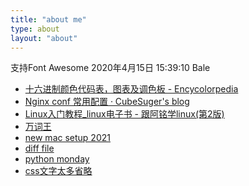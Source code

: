 ```yaml
---
title: "about me"
type: about
layout: "about"
---
```

<i class="fa fa-pencil"></i>支持Font Awesome
2020年4月15日 15:39:10
Bale

- [十六进制颜色代码表，图表及调色板 - Encycolorpedia](https://encycolorpedia.cn/)
- [Nginx conf 常用配置 · CubeSuger's blog](https://kunkuntang.github.io/2019/07/15/nginx-commmand-record/)
- [Linux入门教程_linux电子书 - 跟阿铭学linux(第2版)](http://www.apelearn.com/study_v2/)
- [万词王](https://wantwords.thunlp.org/home/)
- [new mac setup 2021](https://www.swyx.io/new-mac-setup-2021/)
- [diff file](https://www.diffchecker.com/diff)
- [python monday](http://damiantgordon.com/PythonMonday/)
- [css文字太多省略](https://zjy7.github.io/2020/05/18/css%E6%96%87%E5%AD%97%E5%A4%AA%E5%A4%9A%E7%9C%81%E7%95%A5/)